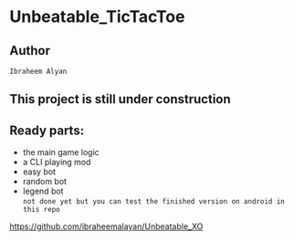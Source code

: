 # Unbeatable_TicTacToe

## Author
    Ibraheem Alyan    

## This project is still under construction

## Ready parts:    

* the main game logic     
* a CLI playing mod      
* easy bot      
* random bot     
* legend bot     
```not done yet but you can test the finished version on android in this repo  ```

https://github.com/ibraheemalayan/Unbeatable_XO

